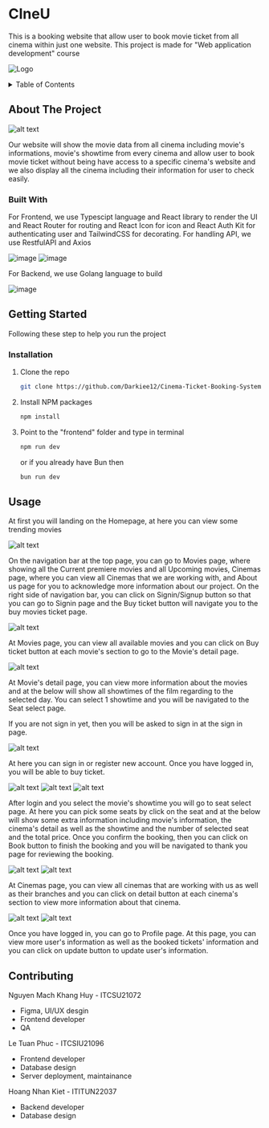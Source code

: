 # CIneU
This is a booking website that allow user to book movie ticket from all cinema within just one website. This project is made for "Web application development" course

![Logo](https://scontent.fsgn5-12.fna.fbcdn.net/v/t39.30808-6/448510917_4518499311707564_6026758865277843418_n.jpg?_nc_cat=103&ccb=1-7&_nc_sid=5f2048&_nc_ohc=iZl5UpbiNVYQ7kNvgGcXKsM&_nc_ht=scontent.fsgn5-12.fna&oh=00_AYDgB8k6AIibY5Y_uAs8cG6nCjSc1-HAXqt4tOa8dqmQJQ&oe=667623AF)


<details>
  <summary>Table of Contents</summary>
  <ol>
    <li>
      <a href="#about-the-project">About The Project</a>
      <ul>
        <li><a href="#built-with">Built With</a></li>
      </ul>
    </li>
    <li>
      <a href="#getting-started">Getting Started</a>
      <ul>
        <li><a href="#installation">Installation</a></li>
      </ul>
    </li>
    <li><a href="#usage">Usage</a></li>
    <li><a href="#contributing">Contributing</a></li>
    <li><a href="#acknowledgments">Acknowledgments</a></li>
  </ol>
</details>

## About The Project
![alt text](./readme%20images/image.png)

Our website will show the movie data from all cinema including movie's informations, movie's showtime from every cinema and allow user to book movie ticket without being have access to a specific cinema's website and we also display all the cinema including their information for user to check easily.

### Built With
For Frontend, we use Typescipt language and React library to render the UI and React Router for routing and React Icon for icon and React Auth Kit for authenticating user and TailwindCSS for decorating. For handling API, we use RestfulAPI and Axios

![image](https://images.viblo.asia/7be53157-271e-4a02-81ef-1bd05ce05832.png)
![image](https://caodang.fpt.edu.vn/wp-content/uploads/Tailwind-Css.jpg)

For Backend, we use Golang language to build 

![image](https://upload.wikimedia.org/wikipedia/commons/thumb/0/05/Go_Logo_Blue.svg/1200px-Go_Logo_Blue.svg.png)

## Getting Started
Following these step to help you run the project

### Installation

1. Clone the repo
    ```sh
   git clone https://github.com/Darkiee12/Cinema-Ticket-Booking-System-WAD.git
   ```
2. Install NPM packages
   ```sh
   npm install
   ```
3. Point to the "frontend" folder and type in terminal
   ```sh
   npm run dev
   ```
   or if you already have Bun then
   ```sh
   bun run dev
   ```
## Usage
At first you will landing on the Homepage, at here you can view some trending movies

![alt text](./readme%20images/image-1.png)

On the navigation bar at the top page, you can go to Movies page, where showing all the Current premiere movies and all Upcoming movies, Cinemas page, where you can view all Cinemas that we are working with, and About us page for you to acknowledge more information about our project. On the right side of navigation bar, you can click on Signin/Signup button so that you can go to Signin page and the Buy ticket button will navigate you to the buy movies ticket page.

![alt text](./readme%20images/image-2.png)

At Movies page, you can view all available movies and you can click on Buy ticket button at each movie's section to go to the Movie's detail page.

![alt text](./readme%20images/image-3.png)

At Movie's detail page, you can view more information about the movies and at the below will show all showtimes of the film regarding to the selected day. You can select 1 showtime and you will be navigated to the Seat select page.

If you are not sign in yet, then you will be asked to sign in at the sign in page.

![alt text](./readme%20images/image-8.png)

At here you can sign in or register new account. Once you have logged in, you will be able to buy ticket.

![alt text](./readme%20images/image-4.png)
![alt text](./readme%20images/image-5.png)
![alt text](./readme%20images/image-7.png)

After login and you select the movie's showtime you will go to seat select page. At here you can pick some seats by click on the seat and at the below will show some extra information including movie's information, the cinema's detail as well as the showtime and the number of selected seat and the total price. Once you confirm the booking, then you can click on Book button to finish the booking and you will be navigated to thank you page for reviewing the booking.

![alt text](./readme%20images/image-9.png)
![alt text](./readme%20images/image-10.png)

At Cinemas page, you can view all cinemas that are working with us as well as their branches and you can click on detail button at each cinema's section to view more information about that cinema.

![alt text](./readme%20images/image-11.png)
![alt text](./readme%20images/image-12.png)

Once you have logged in, you can go to Profile page. At this page, you can view more user's information as well as the booked tickets' information and you can click on update button to update user's information.

## Contributing

Nguyen Mach Khang Huy - ITCSU21072
* Figma, UI/UX desgin
* Frontend developer
* QA

Le Tuan Phuc - ITCSIU21096
* Frontend developer
* Database design
* Server deployment, maintainance

Hoang Nhan Kiet - ITITUN22037
* Backend developer
* Database design
